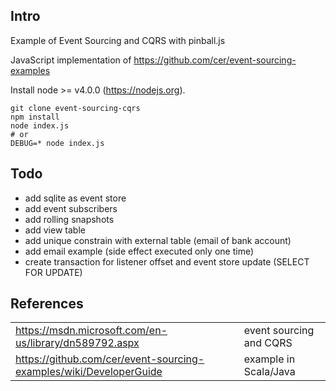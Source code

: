 ## Intro
Example of Event Sourcing and CQRS with pinball.js

JavaScript implementation of https://github.com/cer/event-sourcing-examples

Install node >= v4.0.0 (https://nodejs.org).

```
git clone event-sourcing-cqrs
npm install
node index.js
# or
DEBUG=* node index.js
```

## Todo
* add sqlite as event store
* add event subscribers
* add rolling snapshots
* add view table
* add unique constrain with external table (email of bank account)
* add email example (side effect executed only one time)
* create transaction for listener offset and event store update (SELECT FOR UPDATE)

## References
|||
--- | ---
https://msdn.microsoft.com/en-us/library/dn589792.aspx | event sourcing and CQRS
https://github.com/cer/event-sourcing-examples/wiki/DeveloperGuide | example in Scala/Java
